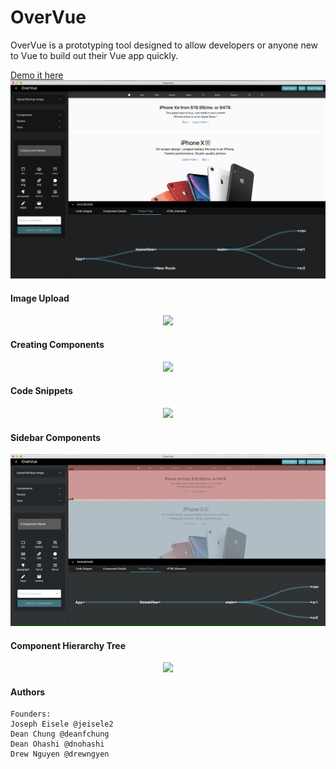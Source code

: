 # OverVue
OverVue is a prototyping tool designed to allow developers or anyone new to Vue to build out their Vue app quickly.

[Demo it here](https://amplify-deployment.dq4eip9uld1pf.amplifyapp.com/#/)
<br>
![screenshot](https://github.com/drewngyen/OverVue/blob/master/screenshot.png?raw=true)
#### Image Upload
<p align="center">
  <img src="https://github.com/drewngyen/OverVue/blob/master/upload-image-drawers.gif?raw=true">
</p>

#### Creating Components
<p align="center">
  <img src="https://github.com/drewngyen/OverVue/blob/master/component%20creation.gif?raw=true">
</p>

#### Code Snippets
<p align="center">
  <img src="https://github.com/drewngyen/OverVue/blob/master/snippets-active-component.gif?raw=true">
</p>

#### Sidebar Components
<p align="center">
  <img src="https://raw.githubusercontent.com/drewngyen/OverVue/master/sidebar-components-routes.gif">
</p>

#### Component Hierarchy Tree
<p align="center">
  <img src="https://github.com/drewngyen/OverVue/blob/master/HTML-elements-tree-rerender.gif?raw=true">
</p>

#### Authors
```
Founders: 
Joseph Eisele @jeisele2
Dean Chung @deanfchung
Dean Ohashi @dnohashi
Drew Nguyen @drewngyen
```
